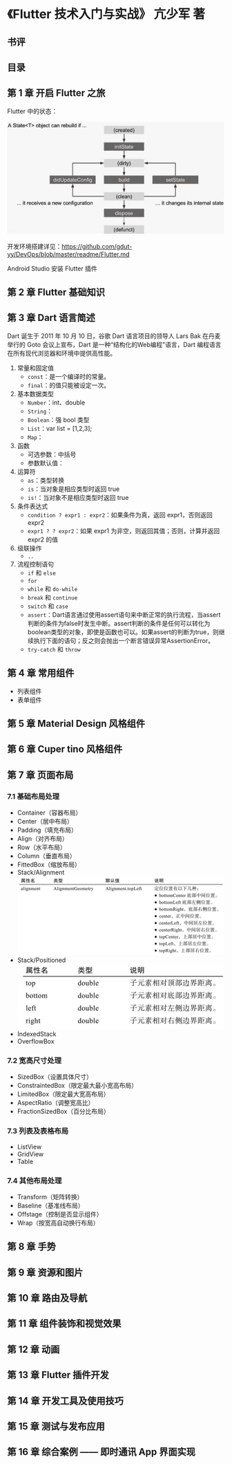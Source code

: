 # 《Flutter 技术入门与实战》 亢少军 著

## 书评

## 目录

## 第 1 章 开启 Flutter 之旅
Flutter 中的状态：

![](flutter-01.jpg)

开发环境搭建详见：https://github.com/gdut-yy/DevOps/blob/master/readme/Flutter.md

Android Studio 安装 Flutter 插件
## 第 2 章 Flutter 基础知识


## 第 3 章 Dart 语言简述
Dart 诞生于 2011 年 10 月 10 日，谷歌 Dart 语言项目的领导人 Lars Bak 在丹麦举行的 Goto 会议上宣布，Dart 是一种“结构化的Web编程”语言，Dart 编程语言在所有现代浏览器和环境中提供高性能。

1. 常量和固定值
    - `const`：是一个编译时的常量。
    - `final`：的值只能被设定一次。
2. 基本数据类型
    - `Number`：int、double
    - `String`：
    - `Boolean`：强 bool 类型
    - `List`：var list = [1,2,3];
    - `Map`：
3. 函数
    - 可选参数：中括号
    - 参数默认值：
4. 运算符
    - `as`：类型转换
    - `is`：当对象是相应类型时返回 true
    - `is!`：当对象不是相应类型时返回 true
5. 条件表达式
    - `condition ? expr1 : expr2`：如果条件为真，返回 expr1，否则返回 expr2
    - `expr1 ? ? expr2`：如果 expr1 为非空，则返回其值；否则，计算并返回 expr2 的值
6. 级联操作
    - `..`
7. 流程控制语句
    - `if` 和 `else`
    - `for`
    - `while` 和 `do-while`
    - `break` 和 `continue`
    - `switch` 和 `case`
    - `assert`：Dart语言通过使用assert语句来中断正常的执行流程，当assert判断的条件为false时发生中断。assert判断的条件是任何可以转化为boolean类型的对象，即使是函数也可以。如果assert的判断为true，则继续执行下面的语句；反之则会抛出一个断言错误异常AssertionError。
    - `try-catch` 和 `throw`


## 第 4 章 常用组件
- 列表组件
- 表单组件
## 第 5 章 Material Design 风格组件
## 第 6 章 Cuper tino 风格组件
## 第 7 章 页面布局
### 7.1 基础布局处理
- Container（容器布局）
- Center（居中布局）
- Padding（填充布局）
- Align（对齐布局）
- Row（水平布局）
- Column（垂直布局）
- FittedBox（缩放布局）
- Stack/Alignment
    ![](flutter-02.jpg)
- Stack/Positioned
    ![](flutter-03.jpg)
- IndexedStack
- OverflowBox

### 7.2 宽高尺寸处理
- SizedBox（设置具体尺寸）
- ConstraintedBox（限定最大最小宽高布局）
- LimitedBox（限定最大宽高布局）
- AspectRatio（调整宽高比）
- FractionSizedBox（百分比布局）

### 7.3 列表及表格布局
- ListView
- GridView
- Table

### 7.4 其他布局处理
- Transform（矩阵转换）
- Baseline（基准线布局）
- Offstage（控制是否显示组件）
- Wrap（按宽高自动换行布局）
## 第 8 章 手势
## 第 9 章 资源和图片
## 第 10 章 路由及导航
## 第 11 章 组件装饰和视觉效果
## 第 12 章 动画
## 第 13 章 Flutter 插件开发
## 第 14 章 开发工具及使用技巧
## 第 15 章 测试与发布应用
## 第 16 章 综合案例 —— 即时通讯 App 界面实现
